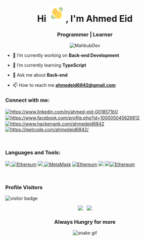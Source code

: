 <h1 align="center">Hi <img src="Wave.gif" height="55px" width="55px">, I'm Ahmed Eid</h1>
<h3 align="center">
Programmer | Learner
</h3>

<p align="center"> <img src="jim carrey.gif" alt="MahbubDev"/> </p>

- 🔭 I’m currently working on **Back-end Development**

- 🌱 I’m currently learning **TypeScript**

- 💬 Ask me about **Back-end**

- 📫 How to reach me **ahmedeid6842@gmail.com**


<h3 align="left">Connect with me:</h3>
<p align="left">
<a href="https://www.linkedin.com/in/ahmed-eid-0018571b1/" target="blank"><img align="center" src="https://raw.githubusercontent.com/rahuldkjain/github-profile-readme-generator/master/src/images/icons/Social/linked-in-alt.svg" alt="https://www.linkedin.com/in/ahmed-eid-0018571b1/" height="30" width="40" /></a>
<a href="https://www.facebook.com/profile.php?id=100005045626812" target="blank"><img align="center" src="https://raw.githubusercontent.com/rahuldkjain/github-profile-readme-generator/master/src/images/icons/Social/facebook.svg" alt="https://www.facebook.com/profile.php?id=100005045626812" height="30" width="40" /></a>
<a href="https://www.hackerrank.com/ahmedeid6842" target="blank"><img align="center" src="https://raw.githubusercontent.com/rahuldkjain/github-profile-readme-generator/master/src/images/icons/Social/hackerrank.svg" alt="https://www.hackerrank.com/ahmedeid6842" height="30" width="40" /></a>
<a href="https://leetcode.com/ahmedeid6842/" target="blank"><img align="center" src="https://raw.githubusercontent.com/rahuldkjain/github-profile-readme-generator/master/src/images/icons/Social/leet-code.svg" alt="https://leetcode.com/ahmedeid6842/" height="30" width="40" /></a>
</p>
<br />

<h3 align="left">Languages and Tools:</h3>
<p align="left"> 
    <a href="https://skillicons.dev">
        <img src="https://skillicons.dev/icons?i=js,ts,nodejs,express,graphql,mongodb,postgresql,redis"/>
    </a>
    <a href="https://socket.io/"><img src="https://upload.wikimedia.org/wikipedia/commons/thumb/9/96/Socket-io.svg/800px-Socket-io.svg.png" width="50px" height="50" alt="Ethereum" /></a>
    <a href="https://skillicons.dev">
        <img src="https://skillicons.dev/icons?i=docker,kubernetes,rabbitmq,solidity"/>
    </a>
    <a href="https://metamask.io/" target="_blank" rel="noreferrer"><img            src="https://raw.githubusercontent.com/danielcranney/readme-generator/main/public/icons/skills/metamask-colored.svg" width="50" height="50" alt="MetaMask" /></a>
    <a href="https://ethereum.org/en/" target="_blank" rel="noreferrer"><img src="https://raw.githubusercontent.com/danielcranney/readme-generator/main/public/icons/skills/ethereum-colored.svg" width="50" height="50" alt="Ethereum" /></a>
     <img src="https://skillicons.dev/icons?i=linux,git,postman"/>
    </a><a href="https://www.gitkraken.com/" target="_blank" rel="noreferrer"><img src="https://cdn.worldvectorlogo.com/logos/gitkraken.svg" width="50px" 
    <a href="https://www.notion.so/" target="_blank" rel="noreferrer"><img src="https://upload.wikimedia.org/wikipedia/commons/thumb/e/e9/Notion-logo.svg/2048px-Notion-logo.svg.png" width="50px" height="50" alt="Ethereum" /></a>
</p>
<br />

### Profile Visitors 
![visitor badge](https://visitor-badge.glitch.me/badge?page_id=ahmedeid6842.visitor-badge&left_color=blue&right_color=yellow)
<br />

<div align="center">
<img width="380" src="https://github-readme-stats.vercel.app/api/top-langs?username=ahmedeid6842&show_icons=true&locale=en&layout=compact&theme=merko"/> &nbsp;
<img width="450" src="http://github-readme-streak-stats.herokuapp.com?user=ahmedeid6842&theme=merko&date_format=M%20j%5B%2C%20Y%5D"/>
<div>

### Always Hungry for more 
![snake gif](https://github.com/ahmedeid6842/ahmedeid6842/blob/output/github-contribution-grid-snake.gif)

